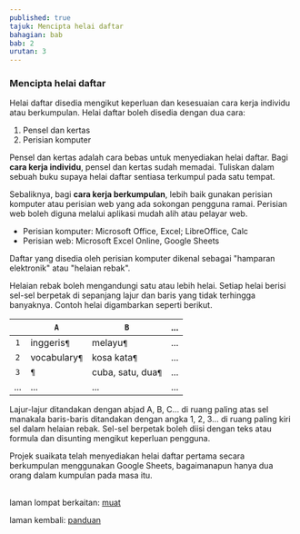 ```yaml
---
published: true
tajuk: Mencipta helai daftar
bahagian: bab
bab: 2
urutan: 3
---
```


### Mencipta helai daftar

Helai daftar disedia mengikut keperluan dan kesesuaian cara
kerja individu atau berkumpulan. Helai daftar boleh disedia
dengan dua cara:

1. Pensel dan kertas
2. Perisian komputer

Pensel dan kertas adalah cara bebas untuk menyediakan helai
daftar. Bagi **cara kerja individu**, pensel dan kertas
sudah memadai. Tuliskan dalam sebuah buku supaya helai
daftar sentiasa terkumpul pada satu tempat.

Sebaliknya, bagi **cara kerja berkumpulan**, lebih baik
gunakan perisian komputer atau perisian web yang ada
sokongan pengguna ramai. Perisian web boleh diguna melalui
aplikasi mudah alih atau pelayar web.

- Perisian komputer:
Microsoft Office, Excel; LibreOffice, Calc
- Perisian web:
Microsoft Excel Online, Google Sheets

Daftar yang disedia oleh perisian komputer dikenal sebagai
"hamparan elektronik" atau "helaian rebak".

Helaian rebak boleh mengandungi satu atau lebih helai.
Setiap helai berisi sel-sel berpetak di sepanjang lajur
dan baris yang tidak terhingga banyaknya. Contoh helai
digambarkan seperti berikut.

|     |`A`            | `B`               | ... |
|:---:| ------------- | ----------------- | --- |
| `1` | inggeris`¶`   | melayu`¶`         | ... |
| `2` | vocabulary`¶` | kosa kata`¶`      | ... |
| `3` | `¶`           | cuba, satu, dua`¶`| ... |
| ... | ...           | ...               | ... |

Lajur-lajur ditandakan dengan abjad A, B, C... di ruang
paling atas sel manakala baris-baris ditandakan dengan angka
1, 2, 3... di ruang paling kiri sel dalam helaian rebak.
Sel-sel berpetak boleh diisi dengan teks atau formula dan
disunting mengikut keperluan pengguna.

Projek suaikata telah menyediakan helai daftar pertama
secara berkumpulan menggunakan Google Sheets, bagaimanapun
hanya dua orang dalam kumpulan pada masa itu.

&nbsp;  
laman lompat berkaitan: [muat][1]

laman kembali: [panduan][0]

  [0]: ../index.md
  [1]: muat.md
